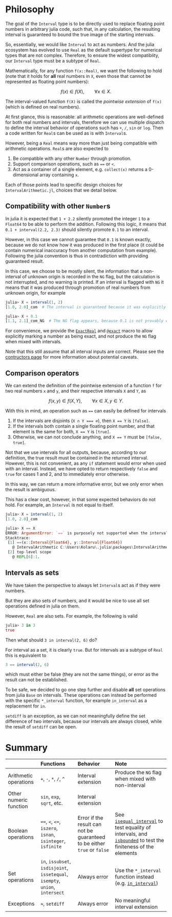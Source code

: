 # Philosophy

The goal of the `Interval` type is to be directly used to replace floating point
numbers in arbitrary julia code, such that, in any calculation,
the resulting interval is guaranteed to bound the true image of the starting
intervals.

So, essentially, we would like `Interval` to act as numbers.
And the julia ecosystem has evolved to use `Real` as the default supertype
for numerical types that are not complex.
Therefore, to ensure the widest compatiblity,
our `Interval` type must be a subtype of `Real`.

Mathematically, for any function `f(x::Real)`,
we want the following to hold
(note that it holds for **all** real numbers in `X`,
even those that cannot be represented as floating point numbers):
```math
f(x) \in f(X), \qquad \forall x \in X.
```
The interval-valued function `f(X)` is called
the _pointwise extension_ of `f(x)` (which is defined on real numbers).

At first glance, this is reasonable:
all arithmetic operations are well-defined for both real numbers and intervals,
therefore we can use multiple dispatch to define the interval behavior of
operations such has `+`, `/`, `sin` or `log`.
Then a code written for `Real`s can be used as is with `Interval`s.

However, being a `Real` means way more than just being compatible with
arithmetic operations.
`Real`s are also expected to

1. Be compatible with any other `Number` through promotion.
2. Support comparison operations, such as `==` or `<`.
3. Act as a container of a single element,
   e.g. `collect(x)` returns a 0-dimensional array containing `x`.

Each of those points lead to specific design choices for `IntervalArithmetic.jl`,
choices that we detail below.



## Compatibility with other `Number`s

In julia it is expected that `1 + 2.2` silently promoted the integer `1`
to a `Float64` to be able to perform the addition.
Following this logic, it means that `0.1 + interval(2.2, 2.3)` should
silently promote `0.1` to an interval.

However, in this case we cannot guarantee that `0.1` is known exactly,
because we do not know how it was produced in the first place
(it could be contain numerical inaccuracy from another computation from example).
Following the julia convention is thus in contradiction with providing
guaranteed result.

In this case, we choose to be mostly silent,
the information that a non-interval of unknown origin is recorded in the `NG` flag,
but the calculation is not interrupted, and no warning is printed.
If an interval is flagged with `NG` it means that it was produced through
promotion of real numbers from unknown origin, for example
```julia
julia> X = interval(1, 2)
[1.0, 2.0]_com  # The interval is guaranteed because it was explicitly created

julia> X + 0.1
[1.1, 2.1]_com_NG  # The NG flag appears, because 0.1 is not provably exact
```

For convenience, we provide the [`ExactReal`](@ref) and [`@exact`](@ref) macro
to allow explicitly marking a number as being exact,
and not produce the `NG` flag when mixed with intervals.

Note that this still assume that all interval inputs are correct.
Please see the [contructors page](@ref "Constructing intervals") for more information
about potential caveats.


## Comparison operators

We can extend the definition of the pointwise extension of a function `f` for two real numbers
`x` and `y`, and their respective intervals `X` and `Y`, as
```math
f(x, y) \in f(X, Y), \qquad \forall x \in X, y \in Y.
```

With this in mind, an operation such as `==` can easily be defined for intervals

1. If the intervals are disjoints (`X ∩ Y === ∅`), then `X == Y` is `[false]`.
2. If the intervals both contain a single floating point number,
   and that element is the same for both,
   `X == Y` is `[true]`.
3. Otherwise, we can not conclude anything, and `X == Y` must be `[false, true]`.

Not that we use intervals for all outputs, because, according to our definition,
the true result must be contained in the returned interval.
However, this is not convenient, as any `if` statement would error when used
with an interval.
Instead, we have opted to return respectively `false` and `true`
for cases 1 and 2, and to immediately error otherwise.

In this way, we can return a more informative error,
but we only error when the result is ambiguous.

This has a clear cost, however, in that some expected behaviors do not hold.
For example, an `Interval` is not equal to itself.

```julia
julia> X = interval(1, 2)
[1.0, 2.0]_com

julia> X == X
ERROR: ArgumentError: `==` is purposely not supported when the intervals are overlapping. See instead `isequal_interval`
Stacktrace:
 [1] ==(x::Interval{Float64}, y::Interval{Float64})
   @ IntervalArithmetic C:\Users\Kolaru\.julia\packages\IntervalArithmetic\XjBhk\src\intervals\real_interface.jl:86
 [2] top-level scope
   @ REPL[6]:1.
```



## Intervals as sets

We have taken the perspective to always let `Interval`s act as if they were numbers.

But they are also sets of numbers,
and it would be nice to use all set operations defined in julia on them.

However, `Real` are also sets. For example, the following is valid

```julia
julia> 3 in 3
true
```

Then what should `3 in interval(2, 6)` do?

For interval as a set, it is clearly `true`.
But for intervals as a subtype of `Real` this is equivalent to
```julia
3 == interval(2, 6)
```
which must either be false (they are not the same things),
or error as the result can not be established.

To be safe, we decided to go one step further and disable
**all** set operations from julia `Base` on intervals.
These operations can instead be performed with the specific `*_interval` function,
for example `in_interval` as a replacement for `in`.

`setdiff` is an exception,
as we can not meaningfully define the set difference of two intervals,
because our intervals are always closed,
while the result of `setdiff` can be open.



# Summary

| | Functions | Behavior | Note |
| :---- | :---- | :---- | :---- |
| Arithmetic operations | `+`, `-`, `*`, `/`, `^` | Interval extension | Produce the `NG` flag when mixed with non-interval |
| Other numeric function | `sin`, `exp`, `sqrt`, etc. | Interval extension |  |
| Boolean operations | `==`, `<`, `<=`, `iszero`, `isnan`, `isinteger`, `isfinite` | Error if the result can not be guaranteed to be either `true` or `false` | See [`isequal_interval`](@ref) to test equality of intervals, and [`isbounded`](@ref) to test the finiteness of the elements |
| Set operations | `in`, `issubset`, `isdisjoint`, `issetequal`, `isempty`, `union`, `intersect` | Always error | Use the `*_interval` function instead (e.g. [`in_interval`](@ref))
| Exceptions | `≈`, `setdiff` | Always error | No meaningful interval extension |
